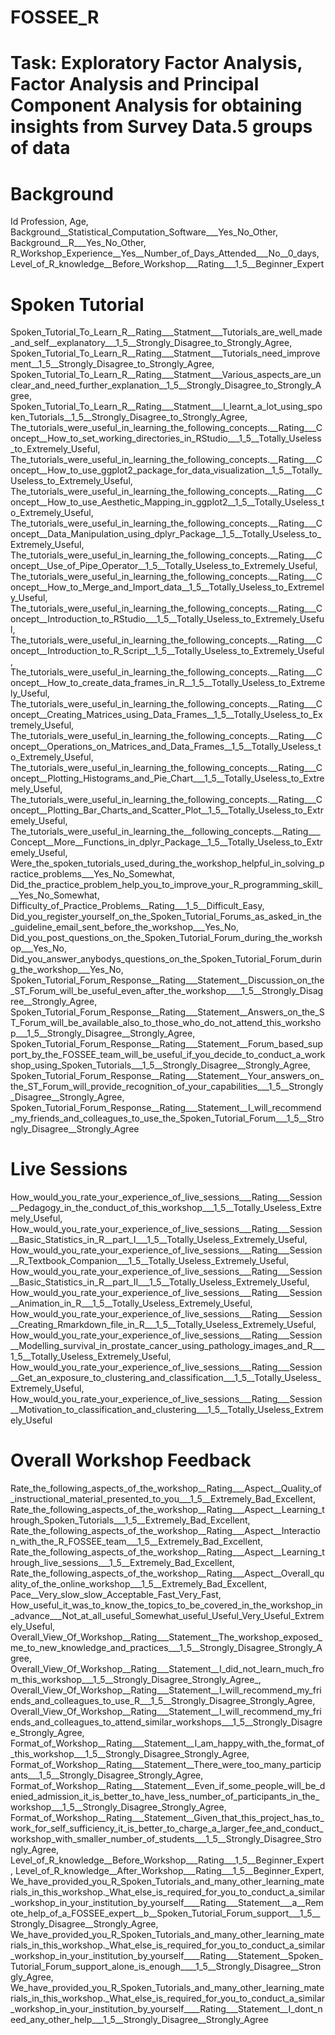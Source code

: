 # FOSSEE_R

<h1>Task: Exploratory Factor Analysis, Factor Analysis and Principal Component Analysis for obtaining insights from Survey Data.</h1:


5 groups of data<BR>

<h1>Background</h1>
Id
Profession,
Age,
Background__Statistical_Computation_Software___Yes_No_Other,
Background__R___Yes_No_Other,
R_Workshop_Experience__Yes__Number_of_Days_Attended___No__0_days,
Level_of_R_knowledge__Before_Workshop___Rating___1_5__Beginner_Expert<BR>


<h1>Spoken Tutorial</h1>
Spoken_Tutorial_To_Learn_R__Rating___Statment___Tutorials_are_well_made_and_self__explanatory___1_5__Strongly_Disagree_to_Strongly_Agree,
Spoken_Tutorial_To_Learn_R__Rating___Statment___Tutorials_need_improvement__1_5__Strongly_Disagree_to_Strongly_Agree,
Spoken_Tutorial_To_Learn_R__Rating___Statment___Various_aspects_are_unclear_and_need_further_explanation__1_5__Strongly_Disagree_to_Strongly_Agree,
Spoken_Tutorial_To_Learn_R__Rating___Statment___I_learnt_a_lot_using_spoken_Tutorials__1_5__Strongly_Disagree_to_Strongly_Agree,
The_tutorials_were_useful_in_learning_the_following_concepts.__Rating___Concept__How_to_set_working_directories_in_RStudio___1_5__Totally_Useless_to_Extremely_Useful,
The_tutorials_were_useful_in_learning_the_following_concepts.__Rating___Concept__How_to_use_ggplot2_package_for_data_visualization__1_5__Totally_Useless_to_Extremely_Useful,
The_tutorials_were_useful_in_learning_the_following_concepts.__Rating___Concept__How_to_use_Aesthetic_Mapping_in_ggplot2__1_5__Totally_Useless_to_Extremely_Useful,
The_tutorials_were_useful_in_learning_the_following_concepts.__Rating___Concept__Data_Manipulation_using_dplyr_Package__1_5__Totally_Useless_to_Extremely_Useful,
The_tutorials_were_useful_in_learning_the_following_concepts.__Rating___Concept__Use_of_Pipe_Operator__1_5__Totally_Useless_to_Extremely_Useful,
The_tutorials_were_useful_in_learning_the_following_concepts.__Rating___Concept__How_to_Merge_and_Import_data__1_5__Totally_Useless_to_Extremely_Useful,
The_tutorials_were_useful_in_learning_the_following_concepts.__Rating___Concept__Introduction_to_RStudio___1_5__Totally_Useless_to_Extremely_Useful,
The_tutorials_were_useful_in_learning_the_following_concepts.__Rating___Concept__Introduction_to_R_Script__1_5__Totally_Useless_to_Extremely_Useful,
The_tutorials_were_useful_in_learning_the_following_concepts.__Rating___Concept__How_to_create_data_frames_in_R__1_5__Totally_Useless_to_Extremely_Useful,
The_tutorials_were_useful_in_learning_the_following_concepts.__Rating___Concept__Creating_Matrices_using_Data_Frames__1_5__Totally_Useless_to_Extremely_Useful,
The_tutorials_were_useful_in_learning_the_following_concepts.__Rating___Concept__Operations_on_Matrices_and_Data_Frames__1_5__Totally_Useless_to_Extremely_Useful,
The_tutorials_were_useful_in_learning_the_following_concepts.__Rating___Concept__Plotting_Histograms_and_Pie_Chart___1_5__Totally_Useless_to_Extremely_Useful,
The_tutorials_were_useful_in_learning_the_following_concepts.__Rating___Concept__Plotting_Bar_Charts_and_Scatter_Plot__1_5__Totally_Useless_to_Extremely_Useful,
The_tutorials_were_useful_in_learning_the__following_concepts.__Rating___Concept__More__Functions_in_dplyr_Package__1_5__Totally_Useless_to_Extremely_Useful,
Were_the_spoken_tutorials_used_during_the_workshop_helpful_in_solving_practice_problems___Yes_No_Somewhat,
Did_the_practice_problem_help_you_to_improve_your_R_programming_skill___Yes_No_Somewhat,
Difficulty_of_Practice_Problems__Rating___1_5__Difficult_Easy,
Did_you_register_yourself_on_the_Spoken_Tutorial_Forums_as_asked_in_the_guideline_email_sent_before_the_workshop___Yes_No,
Did_you_post_questions_on_the_Spoken_Tutorial_Forum_during_the_workshop___Yes_No,
Did_you_answer_anybodys_questions_on_the_Spoken_Tutorial_Forum_during_the_workshop___Yes_No,
Spoken_Tutorial_Forum_Response__Rating___Statement__Discussion_on_the_ST_Forum_will_be_useful_even_after_the_workshop____1_5__Strongly_Disagree__Strongly_Agree,
Spoken_Tutorial_Forum_Response__Rating___Statement__Answers_on_the_ST_Forum_will_be_available_also_to_those_who_do_not_attend_this_workshop___1_5__Strongly_Disagree__Strongly_Agree,
Spoken_Tutorial_Forum_Response__Rating___Statement__Forum_based_support_by_the_FOSSEE_team_will_be_useful_if_you_decide_to_conduct_a_workshop_using_Spoken_Tutorials___1_5__Strongly_Disagree__Strongly_Agree,
Spoken_Tutorial_Forum_Response__Rating___Statement__Your_answers_on_the_ST_Forum_will_provide_recognition_of_your_capabilities___1_5__Strongly_Disagree__Strongly_Agree,
Spoken_Tutorial_Forum_Response__Rating___Statement__I_will_recommend_my_friends_and_colleagues_to_use_the_Spoken_Tutorial_Forum___1_5__Strongly_Disagree__Strongly_Agree<BR>

<h1>Live Sessions</h1>
How_would_you_rate_your_experience_of_live_sessions___Rating___Session__Pedagogy_in_the_conduct_of_this_workshop___1_5__Totally_Useless_Extremely_Useful,
How_would_you_rate_your_experience_of_live_sessions___Rating___Session__Basic_Statistics_in_R__part_I___1_5__Totally_Useless_Extremely_Useful,
How_would_you_rate_your_experience_of_live_sessions___Rating___Session__R_Textbook_Companion___1_5__Totally_Useless_Extremely_Useful,
How_would_you_rate_your_experience_of_live_sessions___Rating___Session__Basic_Statistics_in_R__part_II___1_5__Totally_Useless_Extremely_Useful,
How_would_you_rate_your_experience_of_live_sessions___Rating___Session__Animation_in_R___1_5__Totally_Useless_Extremely_Useful,
How_would_you_rate_your_experience_of_live_sessions___Rating___Session__Creating_Rmarkdown_file_in_R___1_5__Totally_Useless_Extremely_Useful,
How_would_you_rate_your_experience_of_live_sessions___Rating___Session__Modelling_survival_in_prostate_cancer_using_pathology_images_and_R___1_5__Totally_Useless_Extremely_Useful,
How_would_you_rate_your_experience_of_live_sessions___Rating___Session__Get_an_exposure_to_clustering_and_classification___1_5__Totally_Useless_Extremely_Useful,
How_would_you_rate_your_experience_of_live_sessions___Rating___Session__Motivation_to_classification_and_clustering___1_5__Totally_Useless_Extremely_Useful<BR>

<h1>Overall Workshop Feedback</h1>
Rate_the_following_aspects_of_the_workshop__Rating___Aspect__Quality_of_instructional_material_presented_to_you___1_5__Extremely_Bad_Excellent,
Rate_the_following_aspects_of_the_workshop__Rating___Aspect__Learning_through_Spoken_Tutorials___1_5__Extremely_Bad_Excellent,
Rate_the_following_aspects_of_the_workshop__Rating___Aspect__Interaction_with_the_R_FOSSEE_team___1_5__Extremely_Bad_Excellent,
Rate_the_following_aspects_of_the_workshop__Rating___Aspect__Learning_through_live_sessions___1_5__Extremely_Bad_Excellent,
Rate_the_following_aspects_of_the_workshop__Rating___Aspect__Overall_quality_of_the_online_workshop___1_5__Extremely_Bad_Excellent,
Pace__Very_slow_slow_Acceptable_Fast_Very_Fast,
How_useful_it_was_to_know_the_topics_to_be_covered_in_the_workshop_in_advance___Not_at_all_useful_Somewhat_useful_Useful_Very_Useful_Extremely_Useful,
Overall_View_Of_Workshop__Rating___Statement__The_workshop_exposed_me_to_new_knowledge_and_practices___1_5__Strongly_Disagree_Strongly_Agree,
Overall_View_Of_Workshop__Rating___Statement__I_did_not_learn_much_from_this_workshop___1_5__Strongly_Disagree_Strongly_Agree_,
Overall_View_Of_Workshop__Rating___Statement__I_will_recommend_my_friends_and_colleagues_to_use_R___1_5__Strongly_Disagree_Strongly_Agree,
Overall_View_Of_Workshop__Rating___Statement__I_will_recommend_my_friends_and_colleagues_to_attend_similar_workshops___1_5__Strongly_Disagree_Strongly_Agree,
Format_of_Workshop__Rating___Statement__I_am_happy_with_the_format_of_this_workshop___1_5__Strongly_Disagree_Strongly_Agree,
Format_of_Workshop__Rating___Statement__There_were_too_many_participants___1_5__Strongly_Disagree_Strongly_Agree,
Format_of_Workshop__Rating___Statement__Even_if_some_people_will_be_denied_admission_it_is_better_to_have_less_number_of_participants_in_the_workshop___1_5__Strongly_Disagree_Strongly_Agree,
Format_of_Workshop__Rating___Statement__Given_that_this_project_has_to_work_for_self_sufficiency_it_is_better_to_charge_a_larger_fee_and_conduct_workshop_with_smaller_number_of_students___1_5__Strongly_Disagree_Strongly_Agree,
Level_of_R_knowledge__Before_Workshop___Rating___1_5__Beginner_Expert,
Level_of_R_knowledge__After_Workshop___Rating___1_5__Beginner_Expert,
We_have_provided_you_R_Spoken_Tutorials_and_many_other_learning_materials_in_this_workshop._What_else_is_required_for_you_to_conduct_a_similar_workshop_in_your_institution_by_yourself____Rating___Statement___a__Remote_help_of_a_FOSSEE_expert__b__Spoken_Tutorial_Forum_support___1_5__Strongly_Disagree__Strongly_Agree,
We_have_provided_you_R_Spoken_Tutorials_and_many_other_learning_materials_in_this_workshop._What_else_is_required_for_you_to_conduct_a_similar_workshop_in_your_institution_by_yourself____Rating___Statement__Spoken_Tutorial_Forum_support_alone_is_enough____1_5__Strongly_Disagree__Strongly_Agree,
We_have_provided_you_R_Spoken_Tutorials_and_many_other_learning_materials_in_this_workshop._What_else_is_required_for_you_to_conduct_a_similar_workshop_in_your_institution_by_yourself____Rating___Statement__I_dont_need_any_other_help___1_5__Strongly_Disagree__Strongly_Agree

